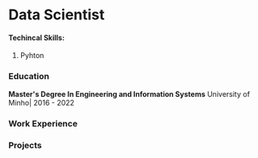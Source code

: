 # Data Scientist 

#### Techincal Skills: 
1. Pyhton

### Education 
**Master's Degree In Engineering and Information Systems**
University of Minho| 2016 - 2022



### Work Experience 



### Projects
